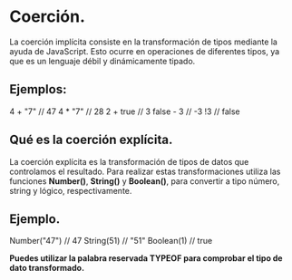 # Coerción.

La coerción implícita consiste en la transformación de tipos mediante la ayuda de JavaScript. Esto ocurre en operaciones de diferentes tipos, ya que es un lenguaje débil y dinámicamente tipado.

## Ejemplos:

4 + "7" // 47
4 * "7" // 28
2 + true // 3
false - 3 // -3
!3 // false


## Qué es la coerción explícita.

La coerción explícita es la transformación de tipos de datos que controlamos el resultado. Para realizar estas transformaciones utiliza las funciones **Number()**, **String()** y **Boolean()**, para convertir a tipo número, string y lógico, respectivamente.

## Ejemplo.

Number("47") // 47
String(51) // "51"
Boolean(1) // true

**Puedes utilizar la palabra reservada TYPEOF para comprobar el tipo de dato transformado.**